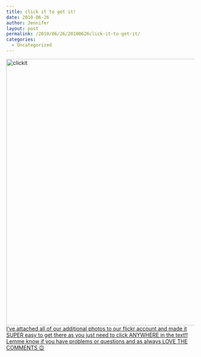 ```yaml
---
title: click it to get it!
date: 2010-06-26
author: Jennifer
layout: post
permalink: /2010/06/26/20100626click-it-to-get-it/
categories:
  - Uncategorized
---
```

<img title="clickit" height="713" alt="clickit" width="950" class="alignleft size-full wp-image-741" src="http://static.squarespace.com/static/50db6bb3e4b015296cd43789/50dfa5b1e4b0dc6320e0b5ea/50dfa5b2e4b0dc6320e0b7a1/1277732415000/?format=original" />[I&#8217;ve attached all of our additional photos to our flickr account and made it SUPER easy to get there as you just need to click ANYWHERE in the text!! Lemme know if you have problems or questions and as always LOVE THE COMMENTS 😉](http://www.flickr.com/photos/jenniferandJennifers_photos/)
